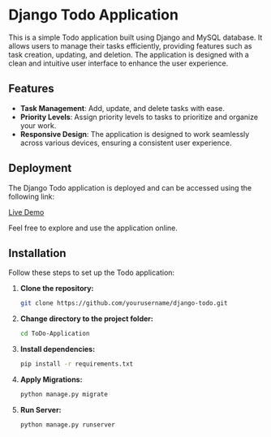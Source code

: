 # Django Todo Application

This is a simple Todo application built using Django and MySQL database. It allows users to manage their tasks efficiently, providing features such as task creation, updating, and deletion. The application is designed with a clean and intuitive user interface to enhance the user experience.

## Features

- **Task Management**: Add, update, and delete tasks with ease.
- **Priority Levels**: Assign priority levels to tasks to prioritize and organize your work.
- **Responsive Design**: The application is designed to work seamlessly across various devices, ensuring a consistent user experience.

## Deployment
The Django Todo application is deployed and can be accessed using the following link:

[Live Demo](https://ramgovindvi.pythonanywhere.com)

Feel free to explore and use the application online.

## Installation

Follow these steps to set up the Todo application:

1. **Clone the repository:**

   ```bash
   git clone https://github.com/yourusername/django-todo.git

2. **Change directory to the project folder:**

   ```bash
   cd ToDo-Application

3. **Install dependencies:**

   ```bash
   pip install -r requirements.txt

4. **Apply Migrations:**

   ```bash
   python manage.py migrate

5. **Run Server:**
   
   ```bash
   python manage.py runserver

